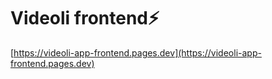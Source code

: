 # Videoli frontend⚡️

[https://videoli-app-frontend.pages.dev](https://videoli-app-frontend.pages.dev)
